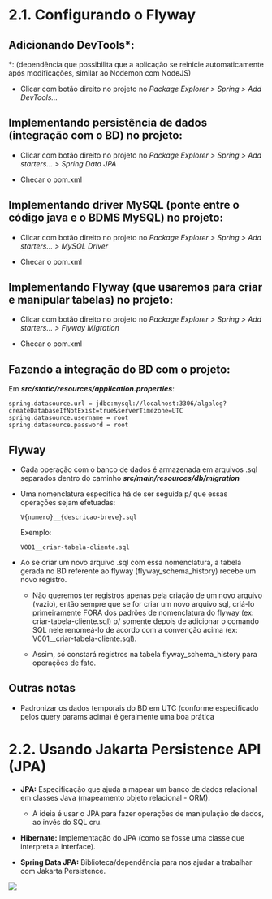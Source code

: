 # 2.1. Configurando o Flyway

## Adicionando DevTools*:

*: (dependência que possibilita que a aplicação se reinicie automaticamente após modificações, similar ao Nodemon com NodeJS)

- Clicar com botão direito no projeto no *Package Explorer > Spring > Add DevTools...*

## Implementando persistência de dados (integração com o BD) no projeto:

- Clicar com botão direito no projeto no *Package Explorer > Spring > Add starters... > Spring Data JPA*

- Checar o pom.xml

## Implementando driver MySQL (ponte entre o código java e o BDMS MySQL) no projeto:

- Clicar com botão direito no projeto no *Package Explorer > Spring > Add starters... > MySQL Driver*

- Checar o pom.xml

## Implementando Flyway (que usaremos para criar e manipular tabelas) no projeto:

- Clicar com botão direito no projeto no *Package Explorer > Spring > Add starters... > Flyway Migration*

- Checar o pom.xml

## Fazendo a integração do BD com o projeto:

Em ***src/static/resources/application.properties***:

```
spring.datasource.url = jdbc:mysql://localhost:3306/algalog?createDatabaseIfNotExist=true&serverTimezone=UTC
spring.datasource.username = root
spring.datasource.password = root
```

## Flyway

- Cada operação com o banco de dados é armazenada em arquivos .sql separados dentro do caminho ***src/main/resources/db/migration***

- Uma nomenclatura específica há de ser seguida p/ que essas operações sejam efetuadas:

	`V{numero}__{descricao-breve}.sql`

	Exemplo:

	`V001__criar-tabela-cliente.sql`

- Ao se criar um novo arquivo .sql com essa nomenclatura, a tabela gerada no BD referente ao flyway (flyway_schema_history) recebe um novo registro.

	- Não queremos ter registros apenas pela criação de um novo arquivo (vazio), então sempre que se for criar um novo arquivo sql, criá-lo primeiramente FORA dos padrões de nomenclatura do flyway (ex: criar-tabela-cliente.sql) p/ somente depois de adicionar o comando SQL nele renomeá-lo de acordo com a convenção acima (ex: V001__criar-tabela-cliente.sql).

	- Assim, só constará registros na tabela flyway_schema_history para operações de fato.

## Outras notas

- Padronizar os dados temporais do BD em UTC (conforme especificado pelos query params acima) é geralmente uma boa prática

# 2.2. Usando Jakarta Persistence API (JPA)

- **JPA:** Especificação que ajuda a mapear um banco de dados relacional em classes Java (mapeamento objeto relacional - ORM).
	- A ideia é usar o JPA para fazer operações de manipulação de dados, ao invés do SQL cru.

- **Hibernate:** Implementação do JPA (como se fosse uma classe que interpreta a interface).

- **Spring Data JPA:** Biblioteca/dependência para nos ajudar a trabalhar com Jakarta Persistence.

<img src="https://javabydeveloper.com/wp-content/uploads/2020/02/ORM-object-relational-mapping.png?ezimgfmt=ng%3Awebp%2Fngcb330%2Frs%3Adevice%2Frscb330-1">